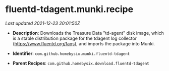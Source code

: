 # fluentd-tdagent.munki.recipe

_Last updated 2021-12-23 20:01:50Z_

- **Description**: Downloads the Treasure Data "td-agent" disk image, which is a stable distribution package for the tdagent log collector (https://www.fluentd.org/faqs), and imports the package into Munki.

- **Identifier**: `com.github.homebysix.munki.fluentd-tdagent`

- **Parent Recipes**: `com.github.homebysix.download.fluentd-tdagent`
